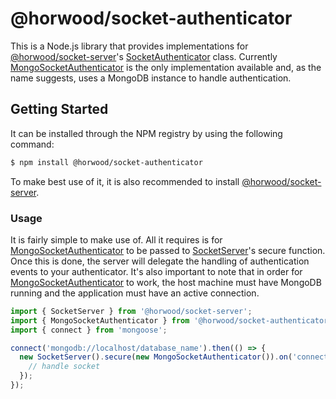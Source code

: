 # @horwood/socket-authenticator

This is a Node.js library that provides implementations for 
[@horwood/socket-server](https://github.com/lnhorwood/socket-server)'s 
[SocketAuthenticator](https://github.com/lnhorwood/socket-server/blob/master/src/model/socket-authenticator.ts) class.
Currently 
[MongoSocketAuthenticator](https://github.com/lnhorwood/socket-authenticator/blob/master/src/mongo/mongo-socket-authenticator.ts)
is the only implementation available and, as the name suggests, uses a MongoDB instance to handle authentication.

## Getting Started
It can be installed through the NPM registry by using the following command:
```bash
$ npm install @horwood/socket-authenticator
```
To make best use of it, it is also recommended to install 
[@horwood/socket-server](https://github.com/lnhorwood/socket-server).

### Usage
It is fairly simple to make use of. All it requires is for 
[MongoSocketAuthenticator](https://github.com/lnhorwood/socket-authenticator/blob/master/src/mongo/mongo-socket-authenticator.ts)
to be passed to 
[SocketServer](https://github.com/lnhorwood/socket-server/blob/master/src/model/socket-server.ts)'s secure function. 
Once this is done, the server will delegate the handling of authentication events to your authenticator. It's also
important to note that in order for 
[MongoSocketAuthenticator](https://github.com/lnhorwood/socket-authenticator/blob/master/src/mongo/mongo-socket-authenticator.ts)
to work, the host machine must have MongoDB running and the application must have an active connection.
```js
import { SocketServer } from '@horwood/socket-server';
import { MongoSocketAuthenticator } from '@horwood/socket-authenticator';
import { connect } from 'mongoose';

connect('mongodb://localhost/database_name').then(() => {
  new SocketServer().secure(new MongoSocketAuthenticator()).on('connection').subscribe(socket => {
    // handle socket
  });
});
```
